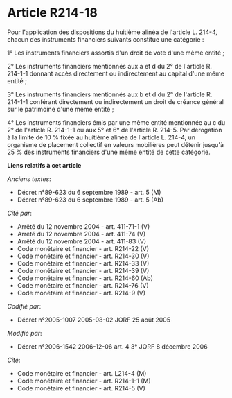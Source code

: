 # Article R214-18

Pour l'application des dispositions du huitième alinéa de l'article L. 214-4, chacun des instruments financiers suivants
constitue une catégorie :

1° Les instruments financiers assortis d'un droit de vote d'une même entité ;

2° Les instruments financiers mentionnés aux a et d du 2° de l'article R. 214-1-1 donnant accès directement ou indirectement
au capital d'une même entité ;

3° Les instruments financiers mentionnés aux b et d du 2° de l'article R. 214-1-1 conférant directement ou indirectement un
droit de créance général sur le patrimoine d'une même entité ;

4° Les instruments financiers émis par une même entité mentionnée au c du 2° de l'article R. 214-1-1 ou aux 5° et 6° de
l'article R. 214-5. Par dérogation à la limite de 10 % fixée au huitième alinéa de l'article L. 214-4, un organisme de
placement collectif en valeurs mobilières peut détenir jusqu'à 25 % des instruments financiers d'une même entité de cette
catégorie.

**Liens relatifs à cet article**

_Anciens textes_:

  - Décret n°89-623 du 6 septembre 1989 - art. 5 (M)
  - Décret n°89-623 du 6 septembre 1989 - art. 5 (Ab)

_Cité par_:

  - Arrêté du 12 novembre 2004 - art. 411-71-1 (V)
  - Arrêté du 12 novembre 2004 - art. 411-74 (V)
  - Arrêté du 12 novembre 2004 - art. 411-83 (V)
  - Code monétaire et financier - art. R214-22 (V)
  - Code monétaire et financier - art. R214-30 (V)
  - Code monétaire et financier - art. R214-33 (V)
  - Code monétaire et financier - art. R214-39 (V)
  - Code monétaire et financier - art. R214-60 (Ab)
  - Code monétaire et financier - art. R214-76 (V)
  - Code monétaire et financier - art. R214-9 (V)

_Codifié par_:

  - Décret n°2005-1007 2005-08-02 JORF 25 août 2005

_Modifié par_:

  - Décret n°2006-1542 2006-12-06 art. 4 3° JORF 8 décembre 2006

_Cite_:

  - Code monétaire et financier - art. L214-4 (M)
  - Code monétaire et financier - art. R214-1-1 (M)
  - Code monétaire et financier - art. R214-5 (V)
